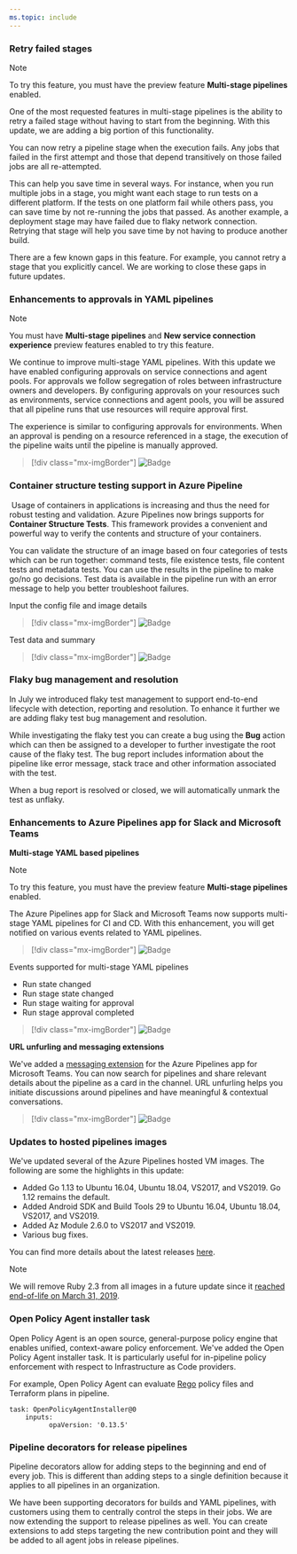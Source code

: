 ```yaml
---
ms.topic: include
---
```


### Retry failed stages

> [!NOTE]
> To try this feature, you must have the preview feature **Multi-stage pipelines** enabled.

One of the most requested features in multi-stage pipelines is the ability to retry a failed stage without having to start from the beginning. With this update, we are adding a big portion of this functionality.

You can now retry a pipeline stage when the execution fails. Any jobs that failed in the first attempt and those that depend transitively on those failed jobs are all re-attempted.

This can help you save time in several ways. For instance, when you run multiple jobs in a stage, you might want each stage to run tests on a different platform. If the tests on one platform fail while others pass, you can save time by not re-running the jobs that passed. As another example, a deployment stage may have failed due to flaky network connection. Retrying that stage will help you save time by not having to produce another build.

There are a few known gaps in this feature. For example, you cannot retry a stage that you explicitly cancel. We are working to close these gaps in future updates.

### Enhancements to approvals in YAML pipelines

> [!NOTE] 
> You must have **Multi-stage pipelines** and **New service connection experience** preview features enabled to try this feature.

We continue to improve multi-stage YAML pipelines. With this update we have enabled configuring approvals on service connections and agent pools.
For approvals we follow segregation of roles between infrastructure owners and developers. By configuring approvals on your resources such as environments, service connections and agent pools, you will be assured that all pipeline runs that use resources will require approval first. 

The experience is similar to configuring approvals for environments. When an approval is pending on a resource referenced in a stage, the execution of the pipeline waits until the pipeline is manually approved.

> [!div class="mx-imgBorder"]
> ![Badge](../../_img/158_06.png)

### Container structure testing support in Azure Pipeline
​
Usage of containers in applications is increasing and thus the need for robust testing and validation. Azure Pipelines now brings supports for **Container Structure Tests**. This framework provides a convenient and powerful way to verify the contents and structure of your containers. 

You can validate the structure of an image based on four categories of tests which can be run together: command tests, file existence tests, file content tests and metadata tests. You can use the results in the pipeline to make go/no go decisions. Test data is available in the pipeline run with an error message to help you better troubleshoot failures. 

Input the config file and image details

> [!div class="mx-imgBorder"]
> ![Badge](../../_img/158_01.png)

Test data and summary 

> [!div class="mx-imgBorder"]
> ![Badge](../../_img/158_02.png)

### Flaky bug management and resolution

In July we introduced flaky test management to support end-to-end lifecycle with detection, reporting and resolution. To enhance it further we are adding flaky test bug management and resolution. 

While investigating the flaky test you can create a bug using the **Bug** action which can then be assigned to a developer to further investigate the root cause of the flaky test. The bug report includes information about the pipeline like error message, stack trace and other information associated with the test.

When a bug report is resolved or closed, we will automatically unmark the test as unflaky. 

### Enhancements to Azure Pipelines app for Slack and Microsoft Teams

**Multi-stage YAML based pipelines**

> [!NOTE]
> To try this feature, you must have the preview feature **Multi-stage pipelines** enabled.

The Azure Pipelines app for Slack and Microsoft Teams now supports multi-stage YAML pipelines for CI and CD. With this enhancement, you will get notified on various events related to YAML pipelines. 

> [!div class="mx-imgBorder"]
> ![Badge](../../_img/158_12.png)

Events supported for multi-stage YAML pipelines
* Run state changed
* Run stage state changed
* Run stage waiting for approval
* Run stage approval completed

> [!div class="mx-imgBorder"]
> ![Badge](../../_img/158_07.png)

**URL unfurling and messaging extensions**

We've added a [messaging extension](https://docs.microsoft.com/microsoftteams/platform/concepts/messaging-extensions/messaging-extensions-overview) for the Azure Pipelines app for Microsoft Teams. You can now search for pipelines and share relevant details about the pipeline as a card in the channel. URL unfurling helps you initiate discussions around pipelines and have meaningful & contextual conversations.

> [!div class="mx-imgBorder"]
> ![Badge](../../_img/158_08.png)

### Updates to hosted pipelines images

We've updated several of the Azure Pipelines hosted VM images. The following are some the highlights in this update:
* Added Go 1.13 to Ubuntu 16.04, Ubuntu 18.04, VS2017, and VS2019. Go 1.12 remains the default.
* Added Android SDK and Build Tools 29 to Ubuntu 16.04, Ubuntu 18.04, VS2017, and VS2019.
* Added Az Module 2.6.0 to VS2017 and VS2019.
* Various bug fixes.

You can find more details about the latest releases [here](https://github.com/microsoft/azure-pipelines-image-generation/releases).

> [!Note] 
> We will remove Ruby 2.3 from all images in a future update since it [reached end-of-life on March 31, 2019](https://www.ruby-lang.org/en/news/2019/03/31/support-of-ruby-2-3-has-ended/).

### Open Policy Agent installer task

Open Policy Agent is an open source, general-purpose policy engine that enables unified, context-aware policy enforcement. We've added the Open Policy Agent installer task. It is particularly useful for in-pipeline policy enforcement with respect to Infrastructure as Code providers.

For example, Open Policy Agent can evaluate [Rego](https://www.openpolicyagent.org/docs/latest/policy-language/) policy files and Terraform plans in pipeline. 

```
task: OpenPolicyAgentInstaller@0
    inputs:
          opaVersion: '0.13.5'
```

### Pipeline decorators for release pipelines

Pipeline decorators allow for adding steps to the beginning and end of every job. This is different than adding steps to a single definition because it applies to all pipelines in an organization.

We have been supporting decorators for builds and YAML pipelines, with customers using them to centrally control the steps in their jobs. We are now extending the support to release pipelines as well. You can create extensions to add steps targeting the new contribution point and they will be added to all agent jobs in release pipelines.
